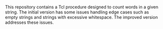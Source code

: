 This repository contains a Tcl procedure designed to count words in a given string.  The initial version has some issues handling edge cases such as empty strings and strings with excessive whitespace.  The improved version addresses these issues.